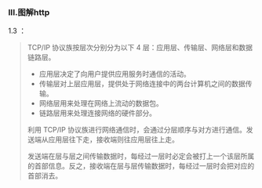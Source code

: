 ### III.图解http

1.3 ：
> TCP/IP 协议族按层次分别分为以下 4 层：应用层、传输层、网络层和数据链路层。
>
> * 应用层决定了向用户提供应用服务时通信的活动。
> * 传输层对上层应用层，提供处于网络连接中的两台计算机之间的数据传输。
> * 网络层用来处理在网络上流动的数据包。
> * 链路层用来处理连接网络的硬件部分。
> 
> 利用 TCP/IP 协议族进行网络通信时，会通过分层顺序与对方进行通信。发送端从应用层往下走，接收端则往应用层往上走。
> 
> 发送端在层与层之间传输数据时，每经过一层时必定会被打上一个该层所属的首部信息。反之，接收端在层与层传输数据时，每经过一层时会把对应的首部消去。